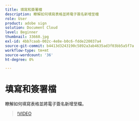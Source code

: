 ```yaml
---
title: 填寫和簽署檔
description: 瞭解如何填寫表格並將電子簽名新增至檔
role: User
product: adobe sign
solution: Document Cloud
level: Beginner
thumbnail: 33660.jpg
exl-id: 4bb7caab-002c-4e8e-b0c6-fdde220037a4
source-git-commit: b4413d3243190c5892a3ab4635ad3f03bb5a5f7a
workflow-type: tm+mt
source-wordcount: '36'
ht-degree: 0%

---
```


# 填寫和簽署檔

瞭解如何填寫表格並將電子簽名新增至檔。

>[!VIDEO](https://video.tv.adobe.com/v/33660?hidetitle=true)
